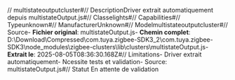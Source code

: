 // multistateoutputcluster#// DescriptionDriver extrait automatiquement depuis multistateOutput.js#// Classelights#// Capabilities#// Typeunknown#// ManufacturerUnknown#// Modelmultistateoutputcluster#// Source- **Fichier original**: multistateOutput.js- **Chemin complet**: D:\Download\Compressed\com.tuya.zigbee-SDK3_2\com.tuya.zigbee-SDK3\node_modules\zigbee-clusters\lib\clusters\multistateOutput.js- **Extrait le**: 2025-08-05T08:36:30.168Z#// Limitations- Driver extrait automatiquement- Ncessite tests et validation- Source: multistateOutput.js#// Statut En attente de validation